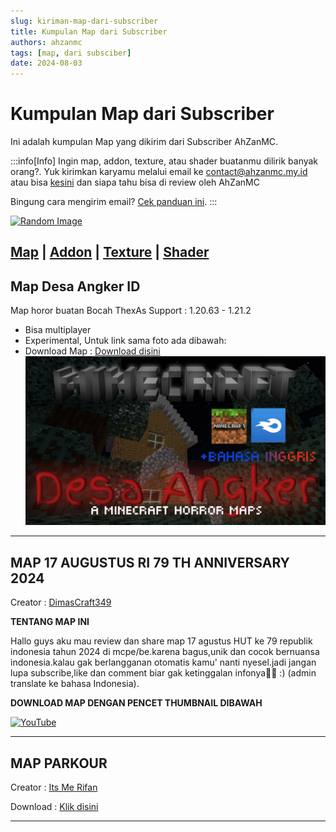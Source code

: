 ```yaml
---
slug: kiriman-map-dari-subscriber
title: Kumpulan Map dari Subscriber
authors: ahzanmc
tags: [map, dari subsciber]
date: 2024-08-03
---
```


# Kumpulan Map dari Subscriber

Ini adalah kumpulan Map yang dikirim dari Subscriber AhZanMC.

<!-- truncate -->
:::info[Info]
Ingin map, addon, texture, atau shader buatanmu dilirik banyak orang?. Yuk kirimkan karyamu melalui email ke contact@ahzanmc.my.id atau bisa [kesini](https://ahzanmc.my.id/contact) dan siapa tahu bisa di review oleh AhZanMC

Bingung cara mengirim email? [Cek panduan ini](../docs/tutor-kirim-email).
:::

[![Random Image](https://imapi.ingfomenkrep.my.id/random-image-show)](https://imapi.ingfomenkrep.my.id/random-link)

[Map](kiriman-map-dari-subscriber) |
[Addon](kiriman-addon-dari-subscriber) |
[Texture](kiriman-texture-dari-subscriber) |
[Shader](kiriman-shader-dari-subscriber)
---
## Map Desa Angker ID

Map horor buatan Bocah ThexAs
Support : 1.20.63 - 1.21.2 
- Bisa multiplayer
- Experimental, Untuk link sama foto ada dibawah:
- Download Map : [Download disini](https://www.mediafire.com/file/pao9f52dfip270j/Desa_ANGKER_id.zip/file)
![alt text](img/image.png)

---
## MAP 17 AUGUSTUS RI 79 TH ANNIVERSARY 2024

Creator : [DimasCraft349](https://www.youtube.com/@DimasCraft349)

**TENTANG MAP INI**

Hallo guys aku mau review dan share map 17 agustus HUT ke 79 republik indonesia tahun 2024 di mcpe/be.karena bagus,unik dan cocok bernuansa indonesia.kalau gak berlangganan otomatis kamu' nanti nyesel.jadi jangan lupa subscribe,like dan comment biar gak ketinggalan infonya🙏🏻 :) (admin translate ke bahasa Indonesia).

**DOWNLOAD MAP DENGAN PENCET THUMBNAIL DIBAWAH**

[![YouTube](http://i.ytimg.com/vi/kNfFh5kIlcY/hqdefault.jpg)](https://www.youtube.com/watch?v=kNfFh5kIlcY)

---
## MAP PARKOUR

Creator : [Its Me Rifan](https://youtube.com/@itsmerifan41?si=FPyyN2CKfknsWzf5)

Download : [Klik disini](https://drive.google.com/file/d/1VcIWQ2S6uaw7v6diX4b_tyTFUqB-t_X_/view?usp=drivesdk)

---
